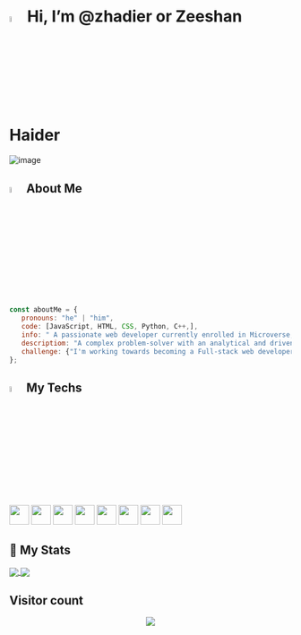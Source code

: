 # <img src="https://raw.githubusercontent.com/MartinHeinz/MartinHeinz/master/wave.gif" width="5%"> Hi, I’m @zhadier or Zeeshan Haider

 ![image](https://user-images.githubusercontent.com/90556221/149583831-90350c79-a70a-4217-a730-cf444382df89.png)


 
## <img src="https://media.giphy.com/media/lRLzrbhmh5pFf4jOga/giphy.gif" width="5%"> About Me

```javascript
const aboutMe = {
   pronouns: "he" | "him",
   code: [JavaScript, HTML, CSS, Python, C++,],
   info: " A passionate web developer currently enrolled in Microverse, a web development bootcamp",
   descriptiom: "A complex problem-solver with an analytical and driven mindset looking for remote opportunities.",
   challenge: {"I'm working towards becoming a Full-stack web developer"},
};
```


## <img src="https://media.giphy.com/media/KfOA1cY1RfVhZj54nh/giphy.gif" width="5%"> My Techs
<img src = "https://img.shields.io/badge/-HTML5-E34F26?style=flat&logo=html5&logoColor=white" height ="35px"> <img src = "https://img.shields.io/badge/-CSS3-1572B6?style=flat&logo=css3&logoColor=white" height ="35px">
<img src="https://img.shields.io/badge/-Bootstrap-563D7C?style=flat&logo=bootstrap&logoColor=white" height ="35px">
<img src="https://img.shields.io/badge/-JavaScript-eed718?style=flat&logo=javascript&logoColor=ffffff" height ="35px">
<img src="https://img.shields.io/badge/-Sass-cc6699?style=flat&logo=sass&logoColor=ffffff" height ="35px">
<img src="http://img.shields.io/badge/-Git-F1502F?style=flat&logo=git&logoColor=FFFFFF" height ="35px">
<img src="http://img.shields.io/badge/-Github-000000?style=flat&logo=github&logoColor=FFFFFF" height ="35px">
<img src="http://img.shields.io/badge/-VS%20Code-007ACC?style=flat&logo=visual%20studio%20code&logoColor=white" height ="35px">


## 🥇 My Stats
<a href="https://github.com/zhadier/zhadier">
  <img align="center" src='https://github-readme-stats.vercel.app/api?username=zhadier&show_icons=true&theme=radical' />
</a>
<a href="https://github.com/zhadier/zhadier">
  <img align="center" src="https://github-readme-stats.vercel.app/api/top-langs/?username=zhadier&hide=Shell,Ruby,&show_icons=true&theme=radical&exclude_repo=Benford-Bot-Detector,Image-Classification-using-KNN-classifier" />
</a>


##  Visitor count
<p align="center"> 
  <img src="https://profile-counter.glitch.me/zhadier/count.svg" />
</p>
<!---
zhadier/zhadier is a ✨ special ✨ repository because its `README.md` (this file) appears on your GitHub profile.
You can click the Preview link to take a look at your changes.
--->
